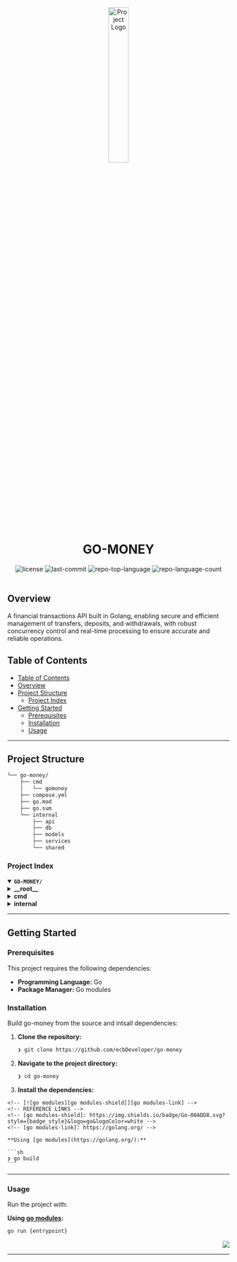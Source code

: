 <div id="top">

<!-- HEADER STYLE: CLASSIC -->
<div align="center">

<img src="readmeai/assets/logos/purple.svg" width="30%" style="position: relative; top: 0; right: 0;" alt="Project Logo"/>

# GO-MONEY

<em></em>

<!-- BADGES -->
<img src="https://img.shields.io/github/license/ecbDeveloper/go-money?style=default&logo=opensourceinitiative&logoColor=white&color=0080ff" alt="license">
<img src="https://img.shields.io/github/last-commit/ecbDeveloper/go-money?style=default&logo=git&logoColor=white&color=0080ff" alt="last-commit">
<img src="https://img.shields.io/github/languages/top/ecbDeveloper/go-money?style=default&color=0080ff" alt="repo-top-language">
<img src="https://img.shields.io/github/languages/count/ecbDeveloper/go-money?style=default&color=0080ff" alt="repo-language-count">

<!-- default option, no dependency badges. -->

<!-- default option, no dependency badges. -->

</div>
<br>

## Overview
A financial transactions API built in Golang, enabling secure and efficient management of transfers, deposits, and withdrawals, with robust concurrency control and real-time processing to ensure accurate and reliable operations.

## Table of Contents

- [Table of Contents](#table-of-contents)
- [Overview](#overview)
- [Project Structure](#project-structure)
    - [Project Index](#project-index)
- [Getting Started](#getting-started)
    - [Prerequisites](#prerequisites)
    - [Installation](#installation)
    - [Usage](#usage)

---

## Project Structure

```sh
└── go-money/
    ├── cmd
    │   └── gomoney
    ├── compose.yml
    ├── go.mod
    ├── go.sum
    └── internal
        ├── api
        ├── db
        ├── models
        ├── services
        └── shared
```

### Project Index

<details open>
	<summary><b><code>GO-MONEY/</code></b></summary>
	<!-- __root__ Submodule -->
	<details>
		<summary><b>__root__</b></summary>
		<blockquote>
			<div class='directory-path' style='padding: 8px 0; color: #666;'>
				<code><b>⦿ __root__</b></code>
			<table style='width: 100%; border-collapse: collapse;'>
			<thead>
				<tr style='background-color: #f8f9fa;'>
					<th style='width: 30%; text-align: left; padding: 8px;'>File Name</th>
					<th style='text-align: left; padding: 8px;'>Summary</th>
				</tr>
			</thead>
				<tr style='border-bottom: 1px solid #eee;'>
					<td style='padding: 8px;'><b><a href='https://github.com/ecbDeveloper/go-money/blob/master/go.mod'>go.mod</a></b></td>
					<td style='padding: 8px;'>- The <code>go.mod</code> file defines the projects module path and specifies its dependencies<br>- It declares the project as <code>github.com/ecbDeveloper/go-money</code> and lists required packages for session management, routing, UUID generation, CSRF protection, PostgreSQL database interaction, environment variable loading, and cryptography<br>- These dependencies support the applications core functionality.</td>
				</tr>
				<tr style='border-bottom: 1px solid #eee;'>
					<td style='padding: 8px;'><b><a href='https://github.com/ecbDeveloper/go-money/blob/master/go.sum'>go.sum</a></b></td>
					<td style='padding: 8px;'>- The <code>go.sum</code> file records the cryptographic checksums of the <code>pgxstore</code> package from the <code>alexedwards/scs</code> library<br>- This ensures that the correct, unaltered version of this session store (used for managing user sessions, likely within a larger web application) is used, maintaining the integrity and security of the application<br>- Its a crucial part of the projects dependency management system, preventing dependency vulnerabilities.</td>
				</tr>
				<tr style='border-bottom: 1px solid #eee;'>
					<td style='padding: 8px;'><b><a href='https://github.com/ecbDeveloper/go-money/blob/master/compose.yml'>compose.yml</a></b></td>
					<td style='padding: 8px;'>- Compose defines a PostgreSQL database service named db<br>- It uses the latest PostgreSQL image, maps port 5431 to 5432, and sets environment variables for user, password, and database name (go-money)<br>- A persistent volume db ensures data preservation across container restarts, contributing to the application's persistent data storage within the overall project architecture.</td>
				</tr>
			</table>
		</blockquote>
	</details>
	<!-- cmd Submodule -->
	<details>
		<summary><b>cmd</b></summary>
		<blockquote>
			<div class='directory-path' style='padding: 8px 0; color: #666;'>
				<code><b>⦿ cmd</b></code>
			<!-- gomoney Submodule -->
			<details>
				<summary><b>gomoney</b></summary>
				<blockquote>
					<div class='directory-path' style='padding: 8px 0; color: #666;'>
						<code><b>⦿ cmd.gomoney</b></code>
					<table style='width: 100%; border-collapse: collapse;'>
					<thead>
						<tr style='background-color: #f8f9fa;'>
							<th style='width: 30%; text-align: left; padding: 8px;'>File Name</th>
							<th style='text-align: left; padding: 8px;'>Summary</th>
						</tr>
					</thead>
						<tr style='border-bottom: 1px solid #eee;'>
							<td style='padding: 8px;'><b><a href='https://github.com/ecbDeveloper/go-money/blob/master/cmd/gomoney/main.go'>main.go</a></b></td>
							<td style='padding: 8px;'>- Gomoney`s main function initializes a web server<br>- It establishes a database connection, configures session management using PostgreSQL, and initializes API services for clients and accounts<br>- The server then binds API routes and listens for incoming requests on port 8082, acting as the applications entry point<br>- Environment variables manage database credentials.</td>
						</tr>
					</table>
				</blockquote>
			</details>
		</blockquote>
	</details>
	<!-- internal Submodule -->
	<details>
		<summary><b>internal</b></summary>
		<blockquote>
			<div class='directory-path' style='padding: 8px 0; color: #666;'>
				<code><b>⦿ internal</b></code>
			<!-- shared Submodule -->
			<details>
				<summary><b>shared</b></summary>
				<blockquote>
					<div class='directory-path' style='padding: 8px 0; color: #666;'>
						<code><b>⦿ internal.shared</b></code>
					<table style='width: 100%; border-collapse: collapse;'>
					<thead>
						<tr style='background-color: #f8f9fa;'>
							<th style='width: 30%; text-align: left; padding: 8px;'>File Name</th>
							<th style='text-align: left; padding: 8px;'>Summary</th>
						</tr>
					</thead>
						<tr style='border-bottom: 1px solid #eee;'>
							<td style='padding: 8px;'><b><a href='https://github.com/ecbDeveloper/go-money/blob/master/internal/shared/validators.go'>validators.go</a></b></td>
							<td style='padding: 8px;'>- Validators.go provides reusable input validation functions for the application<br>- It offers checks for blank strings, valid email addresses, and string length constraints (minimum and maximum character counts)<br>- These functions are centrally located within the <code>internal/shared</code> package, promoting code reusability and maintainability across the entire project<br>- This ensures consistent data validation throughout the applications various components.</td>
						</tr>
						<tr style='border-bottom: 1px solid #eee;'>
							<td style='padding: 8px;'><b><a href='https://github.com/ecbDeveloper/go-money/blob/master/internal/shared/converters.go'>converters.go</a></b></td>
							<td style='padding: 8px;'>- Converters.go<code> provides data type conversion functions within the </code>internal/shared<code> package<br>- It facilitates interoperability between PostgreSQLs </code>numeric<code> type and Gos </code>float64` type, enabling seamless data exchange between the database and application layers<br>- These conversions are crucial for consistent data handling throughout the application.</td>
						</tr>
					</table>
				</blockquote>
			</details>
			<!-- services Submodule -->
			<details>
				<summary><b>services</b></summary>
				<blockquote>
					<div class='directory-path' style='padding: 8px 0; color: #666;'>
						<code><b>⦿ internal.services</b></code>
					<table style='width: 100%; border-collapse: collapse;'>
					<thead>
						<tr style='background-color: #f8f9fa;'>
							<th style='width: 30%; text-align: left; padding: 8px;'>File Name</th>
							<th style='text-align: left; padding: 8px;'>Summary</th>
						</tr>
					</thead>
						<tr style='border-bottom: 1px solid #eee;'>
							<td style='padding: 8px;'><b><a href='https://github.com/ecbDeveloper/go-money/blob/master/internal/services/conta_services.go'>conta_services.go</a></b></td>
							<td style='padding: 8px;'>- Conta_services.go<code> provides account management functionalities within the </code>go-money<code> application<br>- It offers services for account creation, balance retrieval, transactions (deposits, withdrawals, transfers), and deletion<br>- The service interacts with a database using </code>sqlc` for data persistence and transaction management, ensuring data integrity<br>- Error handling is implemented to manage various scenarios, such as insufficient funds or invalid operations.</td>
						</tr>
						<tr style='border-bottom: 1px solid #eee;'>
							<td style='padding: 8px;'><b><a href='https://github.com/ecbDeveloper/go-money/blob/master/internal/services/cliente_services.go'>cliente_services.go</a></b></td>
							<td style='padding: 8px;'>- Cliente_services.go<code> provides client management functionalities within the </code>go-money<code> application<br>- It handles client creation, securely storing passwords using bcrypt, and authenticating clients based on email and password credentials<br>- The service interacts with a PostgreSQL database via </code>sqlc` for data persistence, managing different client types (individuals and businesses) and enforcing data uniqueness constraints.</td>
						</tr>
					</table>
				</blockquote>
			</details>
			<!-- api Submodule -->
			<details>
				<summary><b>api</b></summary>
				<blockquote>
					<div class='directory-path' style='padding: 8px 0; color: #666;'>
						<code><b>⦿ internal.api</b></code>
					<table style='width: 100%; border-collapse: collapse;'>
					<thead>
						<tr style='background-color: #f8f9fa;'>
							<th style='width: 30%; text-align: left; padding: 8px;'>File Name</th>
							<th style='text-align: left; padding: 8px;'>Summary</th>
						</tr>
					</thead>
						<tr style='border-bottom: 1px solid #eee;'>
							<td style='padding: 8px;'><b><a href='https://github.com/ecbDeveloper/go-money/blob/master/internal/api/conta_handler.go'>conta_handler.go</a></b></td>
							<td style='padding: 8px;'>- Conta_handler.go<code> provides HTTP handlers for account management within the </code>go-money<code> API<br>- It exposes endpoints to create, retrieve balance, perform transactions (deposits, withdrawals, transfers), and delete accounts<br>- Each handler interacts with the </code>AccountService` to manage account data and responds with appropriate HTTP status codes and JSON-formatted messages, indicating success or specific error conditions.</td>
						</tr>
						<tr style='border-bottom: 1px solid #eee;'>
							<td style='padding: 8px;'><b><a href='https://github.com/ecbDeveloper/go-money/blob/master/internal/api/api.go'>api.go</a></b></td>
							<td style='padding: 8px;'>- Api.go` defines the API struct, serving as the central component for the applications API layer<br>- It aggregates core services (ClientService, AccountService) and session management (SessionManager), using Chi router for request handling<br>- The struct facilitates interaction between the applications business logic and external clients.</td>
						</tr>
						<tr style='border-bottom: 1px solid #eee;'>
							<td style='padding: 8px;'><b><a href='https://github.com/ecbDeveloper/go-money/blob/master/internal/api/auth.go'>auth.go</a></b></td>
							<td style='padding: 8px;'>- Auth.go<code> provides authentication middleware and CSRF token handling for the </code>internal/api` package<br>- The middleware verifies user sessions, rejecting unauthenticated requests<br>- A dedicated handler generates and returns CSRF tokens, crucial for protecting against cross-site request forgery attacks within the web applications API<br>- This ensures secure access control throughout the application.</td>
						</tr>
						<tr style='border-bottom: 1px solid #eee;'>
							<td style='padding: 8px;'><b><a href='https://github.com/ecbDeveloper/go-money/blob/master/internal/api/cliente_handler.go'>cliente_handler.go</a></b></td>
							<td style='padding: 8px;'>- Cliente_handler.go<code> implements HTTP handlers for client-related API endpoints within the </code>go-money<code> application<br>- It manages client creation, validating input data, and handling potential errors<br>- The handlers interact with the </code>services<code> layer for business logic and utilize the </code>models` layer for data structures, providing JSON responses to client requests for account creation and login<br>- Session management is also integrated for authentication.</td>
						</tr>
						<tr style='border-bottom: 1px solid #eee;'>
							<td style='padding: 8px;'><b><a href='https://github.com/ecbDeveloper/go-money/blob/master/internal/api/routes.go'>routes.go</a></b></td>
							<td style='padding: 8px;'>- Routes.go defines the API routing for a Go web application<br>- It configures middleware for request logging, error handling, session management, and CSRF protection<br>- The code establishes API endpoints for client creation, login, account management (creation, retrieval, deletion, and transactions), and balance inquiries<br>- Authentication middleware protects account-related routes<br>- The API is versioned (v1).</td>
						</tr>
					</table>
				</blockquote>
			</details>
			<!-- models Submodule -->
			<details>
				<summary><b>models</b></summary>
				<blockquote>
					<div class='directory-path' style='padding: 8px 0; color: #666;'>
						<code><b>⦿ internal.models</b></code>
					<table style='width: 100%; border-collapse: collapse;'>
					<thead>
						<tr style='background-color: #f8f9fa;'>
							<th style='width: 30%; text-align: left; padding: 8px;'>File Name</th>
							<th style='text-align: left; padding: 8px;'>Summary</th>
						</tr>
					</thead>
						<tr style='border-bottom: 1px solid #eee;'>
							<td style='padding: 8px;'><b><a href='https://github.com/ecbDeveloper/go-money/blob/master/internal/models/cliente.go'>cliente.go</a></b></td>
							<td style='padding: 8px;'>- Cliente.go<code> defines data structures for client creation and authentication within the </code>internal/models<code> package<br>- It provides </code>CreateClient<code> and </code>AuthenticateClient` structs, representing client registration and login requests respectively<br>- Crucially, it includes validation functions for each struct, ensuring data integrity before processing, thus contributing to robust data handling within the application.</td>
						</tr>
						<tr style='border-bottom: 1px solid #eee;'>
							<td style='padding: 8px;'><b><a href='https://github.com/ecbDeveloper/go-money/blob/master/internal/models/conta.go'>conta.go</a></b></td>
							<td style='padding: 8px;'>- Conta.go<code> defines data structures for account transactions and money transfers within the </code>models` package<br>- It provides validation functions for these structures, ensuring data integrity before processing<br>- These models likely serve as input for other parts of the application responsible for handling financial operations, contributing to the overall systems data management and validation layer.</td>
						</tr>
					</table>
				</blockquote>
			</details>
			<!-- db Submodule -->
			<details>
				<summary><b>db</b></summary>
				<blockquote>
					<div class='directory-path' style='padding: 8px 0; color: #666;'>
						<code><b>⦿ internal.db</b></code>
					<!-- queries Submodule -->
					<details>
						<summary><b>queries</b></summary>
						<blockquote>
							<div class='directory-path' style='padding: 8px 0; color: #666;'>
								<code><b>⦿ internal.db.queries</b></code>
							<table style='width: 100%; border-collapse: collapse;'>
							<thead>
								<tr style='background-color: #f8f9fa;'>
									<th style='width: 30%; text-align: left; padding: 8px;'>File Name</th>
									<th style='text-align: left; padding: 8px;'>Summary</th>
								</tr>
							</thead>
								<tr style='border-bottom: 1px solid #eee;'>
									<td style='padding: 8px;'><b><a href='https://github.com/ecbDeveloper/go-money/blob/master/internal/db/queries/cliente.sql'>cliente.sql</a></b></td>
									<td style='padding: 8px;'>- The <code>cliente.sql</code> file provides SQL queries for interacting with the <code>cliente</code> table within the database<br>- It facilitates client creation via <code>CreateClient</code> and retrieval by email using <code>GetClientByEmail</code><br>- These functions are crucial for user account management within the broader application architecture.</td>
								</tr>
								<tr style='border-bottom: 1px solid #eee;'>
									<td style='padding: 8px;'><b><a href='https://github.com/ecbDeveloper/go-money/blob/master/internal/db/queries/pessoa_fisica.sql'>pessoa_fisica.sql</a></b></td>
									<td style='padding: 8px;'>Code>❯ REPLACE-ME</code></td>
								</tr>
								<tr style='border-bottom: 1px solid #eee;'>
									<td style='padding: 8px;'><b><a href='https://github.com/ecbDeveloper/go-money/blob/master/internal/db/queries/pessoa_juridica.sql'>pessoa_juridica.sql</a></b></td>
									<td style='padding: 8px;'>- The <code>pessoa_juridica.sql</code> file provides a SQL query for creating new legal entity records in the database<br>- Its part of the <code>internal/db/queries</code> directory, suggesting a role within the broader database interaction layer of the application<br>- The query inserts data into the <code>pessoa_juridica</code> table, populating fields such as client ID, creation date, trade name, and CNPJ<br>- This function supports the core applications ability to manage legal entity information.</td>
								</tr>
								<tr style='border-bottom: 1px solid #eee;'>
									<td style='padding: 8px;'><b><a href='https://github.com/ecbDeveloper/go-money/blob/master/internal/db/queries/transferencia.sql'>transferencia.sql</a></b></td>
									<td style='padding: 8px;'>- The <code>transferencia.sql</code> file defines a SQL query for creating new transfer records within the database<br>- Its part of the <code>internal/db/queries</code> module, contributing to the projects data persistence layer<br>- This query inserts data into the <code>transferencia</code> table, specifying account ID, transaction value, and type<br>- The function facilitates the core banking operation of transferring funds.</td>
								</tr>
								<tr style='border-bottom: 1px solid #eee;'>
									<td style='padding: 8px;'><b><a href='https://github.com/ecbDeveloper/go-money/blob/master/internal/db/queries/conta.sql'>conta.sql</a></b></td>
									<td style='padding: 8px;'>Code>❯ REPLACE-ME</code></td>
								</tr>
							</table>
						</blockquote>
					</details>
					<!-- sqlc Submodule -->
					<details>
						<summary><b>sqlc</b></summary>
						<blockquote>
							<div class='directory-path' style='padding: 8px 0; color: #666;'>
								<code><b>⦿ internal.db.sqlc</b></code>
							<table style='width: 100%; border-collapse: collapse;'>
							<thead>
								<tr style='background-color: #f8f9fa;'>
									<th style='width: 30%; text-align: left; padding: 8px;'>File Name</th>
									<th style='text-align: left; padding: 8px;'>Summary</th>
								</tr>
							</thead>
								<tr style='border-bottom: 1px solid #eee;'>
									<td style='padding: 8px;'><b><a href='https://github.com/ecbDeveloper/go-money/blob/master/internal/db/sqlc/pessoa_juridica.sql.go'>pessoa_juridica.sql.go</a></b></td>
									<td style='padding: 8px;'>Code>❯ REPLACE-ME</code></td>
								</tr>
								<tr style='border-bottom: 1px solid #eee;'>
									<td style='padding: 8px;'><b><a href='https://github.com/ecbDeveloper/go-money/blob/master/internal/db/sqlc/transferencia.sql.go'>transferencia.sql.go</a></b></td>
									<td style='padding: 8px;'>Code>❯ REPLACE-ME</code></td>
								</tr>
								<tr style='border-bottom: 1px solid #eee;'>
									<td style='padding: 8px;'><b><a href='https://github.com/ecbDeveloper/go-money/blob/master/internal/db/sqlc/sqlc.yaml'>sqlc.yaml</a></b></td>
									<td style='padding: 8px;'>Code>❯ REPLACE-ME</code></td>
								</tr>
								<tr style='border-bottom: 1px solid #eee;'>
									<td style='padding: 8px;'><b><a href='https://github.com/ecbDeveloper/go-money/blob/master/internal/db/sqlc/db.go'>db.go</a></b></td>
									<td style='padding: 8px;'>Code>❯ REPLACE-ME</code></td>
								</tr>
								<tr style='border-bottom: 1px solid #eee;'>
									<td style='padding: 8px;'><b><a href='https://github.com/ecbDeveloper/go-money/blob/master/internal/db/sqlc/cliente.sql.go'>cliente.sql.go</a></b></td>
									<td style='padding: 8px;'>Code>❯ REPLACE-ME</code></td>
								</tr>
								<tr style='border-bottom: 1px solid #eee;'>
									<td style='padding: 8px;'><b><a href='https://github.com/ecbDeveloper/go-money/blob/master/internal/db/sqlc/conta.sql.go'>conta.sql.go</a></b></td>
									<td style='padding: 8px;'>Code>❯ REPLACE-ME</code></td>
								</tr>
								<tr style='border-bottom: 1px solid #eee;'>
									<td style='padding: 8px;'><b><a href='https://github.com/ecbDeveloper/go-money/blob/master/internal/db/sqlc/pessoa_fisica.sql.go'>pessoa_fisica.sql.go</a></b></td>
									<td style='padding: 8px;'>Code>❯ REPLACE-ME</code></td>
								</tr>
								<tr style='border-bottom: 1px solid #eee;'>
									<td style='padding: 8px;'><b><a href='https://github.com/ecbDeveloper/go-money/blob/master/internal/db/sqlc/models.go'>models.go</a></b></td>
									<td style='padding: 8px;'>Code>❯ REPLACE-ME</code></td>
								</tr>
							</table>
						</blockquote>
					</details>
					<!-- migrations Submodule -->
					<details>
						<summary><b>migrations</b></summary>
						<blockquote>
							<div class='directory-path' style='padding: 8px 0; color: #666;'>
								<code><b>⦿ internal.db.migrations</b></code>
							<table style='width: 100%; border-collapse: collapse;'>
							<thead>
								<tr style='background-color: #f8f9fa;'>
									<th style='width: 30%; text-align: left; padding: 8px;'>File Name</th>
									<th style='text-align: left; padding: 8px;'>Summary</th>
								</tr>
							</thead>
								<tr style='border-bottom: 1px solid #eee;'>
									<td style='padding: 8px;'><b><a href='https://github.com/ecbDeveloper/go-money/blob/master/internal/db/migrations/007_create_transferencias.sql'>007_create_transferencias.sql</a></b></td>
									<td style='padding: 8px;'>Code>❯ REPLACE-ME</code></td>
								</tr>
								<tr style='border-bottom: 1px solid #eee;'>
									<td style='padding: 8px;'><b><a href='https://github.com/ecbDeveloper/go-money/blob/master/internal/db/migrations/009_create_status_conta.sql'>009_create_status_conta.sql</a></b></td>
									<td style='padding: 8px;'>Code>❯ REPLACE-ME</code></td>
								</tr>
								<tr style='border-bottom: 1px solid #eee;'>
									<td style='padding: 8px;'><b><a href='https://github.com/ecbDeveloper/go-money/blob/master/internal/db/migrations/010_add_column_status_on_table_conta.sql'>010_add_column_status_on_table_conta.sql</a></b></td>
									<td style='padding: 8px;'>Code>❯ REPLACE-ME</code></td>
								</tr>
								<tr style='border-bottom: 1px solid #eee;'>
									<td style='padding: 8px;'><b><a href='https://github.com/ecbDeveloper/go-money/blob/master/internal/db/migrations/004_create_pessoa_fisica.sql'>004_create_pessoa_fisica.sql</a></b></td>
									<td style='padding: 8px;'>Code>❯ REPLACE-ME</code></td>
								</tr>
								<tr style='border-bottom: 1px solid #eee;'>
									<td style='padding: 8px;'><b><a href='https://github.com/ecbDeveloper/go-money/blob/master/internal/db/migrations/008_create_sessions.sql'>008_create_sessions.sql</a></b></td>
									<td style='padding: 8px;'>Code>❯ REPLACE-ME</code></td>
								</tr>
								<tr style='border-bottom: 1px solid #eee;'>
									<td style='padding: 8px;'><b><a href='https://github.com/ecbDeveloper/go-money/blob/master/internal/db/migrations/001_create_categoria_usuario.sql'>001_create_categoria_usuario.sql</a></b></td>
									<td style='padding: 8px;'>Code>❯ REPLACE-ME</code></td>
								</tr>
								<tr style='border-bottom: 1px solid #eee;'>
									<td style='padding: 8px;'><b><a href='https://github.com/ecbDeveloper/go-money/blob/master/internal/db/migrations/002_create_cliente.sql'>002_create_cliente.sql</a></b></td>
									<td style='padding: 8px;'>Code>❯ REPLACE-ME</code></td>
								</tr>
								<tr style='border-bottom: 1px solid #eee;'>
									<td style='padding: 8px;'><b><a href='https://github.com/ecbDeveloper/go-money/blob/master/internal/db/migrations/003_create_conta.sql'>003_create_conta.sql</a></b></td>
									<td style='padding: 8px;'>Code>❯ REPLACE-ME</code></td>
								</tr>
								<tr style='border-bottom: 1px solid #eee;'>
									<td style='padding: 8px;'><b><a href='https://github.com/ecbDeveloper/go-money/blob/master/internal/db/migrations/006_create_tipos_transferencia.sql'>006_create_tipos_transferencia.sql</a></b></td>
									<td style='padding: 8px;'>Code>❯ REPLACE-ME</code></td>
								</tr>
								<tr style='border-bottom: 1px solid #eee;'>
									<td style='padding: 8px;'><b><a href='https://github.com/ecbDeveloper/go-money/blob/master/internal/db/migrations/005_create_pessoa_juridica.sql'>005_create_pessoa_juridica.sql</a></b></td>
									<td style='padding: 8px;'>Code>❯ REPLACE-ME</code></td>
								</tr>
								<tr style='border-bottom: 1px solid #eee;'>
									<td style='padding: 8px;'><b><a href='https://github.com/ecbDeveloper/go-money/blob/master/internal/db/migrations/tern.conf'>tern.conf</a></b></td>
									<td style='padding: 8px;'>Code>❯ REPLACE-ME</code></td>
								</tr>
							</table>
						</blockquote>
					</details>
				</blockquote>
			</details>
		</blockquote>
	</details>
</details>

---

## Getting Started

### Prerequisites

This project requires the following dependencies:

- **Programming Language:** Go
- **Package Manager:** Go modules

### Installation

Build go-money from the source and intsall dependencies:

1. **Clone the repository:**

    ```sh
    ❯ git clone https://github.com/ecbDeveloper/go-money
    ```

2. **Navigate to the project directory:**

    ```sh
    ❯ cd go-money
    ```

3. **Install the dependencies:**

<!-- SHIELDS BADGE CURRENTLY DISABLED -->
	<!-- [![go modules][go modules-shield]][go modules-link] -->
	<!-- REFERENCE LINKS -->
	<!-- [go modules-shield]: https://img.shields.io/badge/Go-00ADD8.svg?style={badge_style}&logo=go&logoColor=white -->
	<!-- [go modules-link]: https://golang.org/ -->

	**Using [go modules](https://golang.org/):**

	```sh
	❯ go build
	```
--- 

### Usage

Run the project with:

**Using [go modules](https://golang.org/):**
```sh
go run {entrypoint}
```

<div align="right">

[![][back-to-top]](#top)

</div>


[back-to-top]: https://img.shields.io/badge/-BACK_TO_TOP-151515?style=flat-square


---
